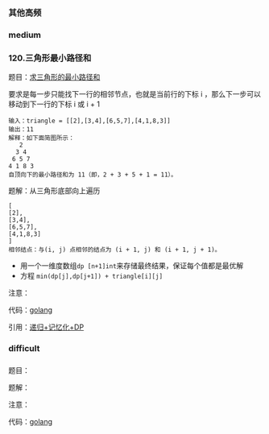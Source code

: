 ### 其他高频

### medium
### 120.三角形最小路径和

题目：[求三角形的最小路径和](https://leetcode-cn.com/problems/triangle/description/)

要求是每一步只能找下一行的相邻节点，也就是当前行的下标 i ，那么下一步可以移动到下一行的下标 i 或 i + 1 

```other
输入：triangle = [[2],[3,4],[6,5,7],[4,1,8,3]]
输出：11
解释：如下面简图所示：
   2
  3 4
 6 5 7
4 1 8 3
自顶向下的最小路径和为 11（即，2 + 3 + 5 + 1 = 11）。
```

题解：从三角形底部向上遍历

```other
[
[2],
[3,4],
[6,5,7],
[4,1,8,3]
]
相邻结点：与(i, j) 点相邻的结点为 (i + 1, j) 和 (i + 1, j + 1)。
```

* 用一个一维度数组`dp [n+1]int`来存储最终结果，保证每个值都是最优解
* 方程 `min(dp[j],dp[j+1]) + triangle[i][j]`

注意：

代码：[golang](../LeetCode/all/120.三角形最小路径和.go)

引用：[递归+记忆化+DP](https://leetcode-cn.com/problems/triangle/solution/di-gui-ji-yi-hua-dp-bi-xu-miao-dong-by-sweetiee/)

### difficult
### 

题目：[]()

题解：

注意：

代码：[golang](../)